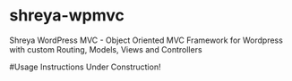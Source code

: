 # shreya-wpmvc
Shreya WordPress MVC - Object Oriented MVC Framework for Wordpress with custom Routing, Models, Views and Controllers

#Usage Instructions
Under Construction!